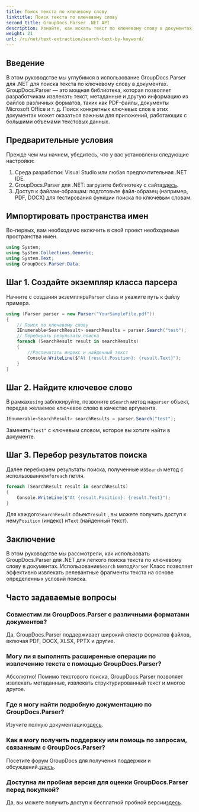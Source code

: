```yaml
---
title: Поиск текста по ключевому слову
linktitle: Поиск текста по ключевому слову
second_title: GroupDocs.Parser .NET API
description: Узнайте, как искать текст по ключевому слову в документах с помощью GroupDocs.Parser для .NET. Легко и эффективно извлекайте релевантный контент.
weight: 21
url: /ru/net/text-extraction/search-text-by-keyword/
---
```

## Введение
В этом руководстве мы углубимся в использование GroupDocs.Parser для .NET для поиска текста по ключевому слову в документах. GroupDocs.Parser — это мощная библиотека, которая позволяет разработчикам извлекать текст, метаданные и другую информацию из файлов различных форматов, таких как PDF-файлы, документы Microsoft Office и т. д. Поиск конкретных ключевых слов в этих документах может оказаться важным для приложений, работающих с большими объемами текстовых данных.
## Предварительные условия
Прежде чем мы начнем, убедитесь, что у вас установлены следующие настройки:
1. Среда разработки: Visual Studio или любая предпочтительная .NET IDE.
2.  GroupDocs.Parser для .NET: загрузите библиотеку с сайта[здесь](https://releases.groupdocs.com/parser/net/).
3. Доступ к файлам-образцам: подготовьте файл-образец (например, PDF, DOCX) для тестирования функции поиска по ключевым словам.

## Импортировать пространства имен
Во-первых, вам необходимо включить в свой проект необходимые пространства имен.
```csharp
using System;
using System.Collections.Generic;
using System.Text;
using GroupDocs.Parser.Data;
```
## Шаг 1. Создайте экземпляр класса парсера
 Начните с создания экземпляра`Parser` class и укажите путь к файлу примера.
```csharp
using (Parser parser = new Parser("YourSampleFile.pdf"))
{
    // Поиск по ключевому слову
    IEnumerable<SearchResult> searchResults = parser.Search("test");
    // Перебирать результаты поиска
    foreach (SearchResult result in searchResults)
    {
        //Распечатать индекс и найденный текст
        Console.WriteLine($"At {result.Position}: {result.Text}");
    }
}
```
## Шаг 2. Найдите ключевое слово
 В рамках`using` заблокируйте, позвоните в`Search` метод на`parser` объект, передав желаемое ключевое слово в качестве аргумента.
```csharp
IEnumerable<SearchResult> searchResults = parser.Search("test");
```
 Заменять`"test"` с ключевым словом, которое вы хотите найти в документе.
## Шаг 3. Перебор результатов поиска
 Далее перебираем результаты поиска, полученные из`Search` метод с использованием`foreach` петля.
```csharp
foreach (SearchResult result in searchResults)
{
    Console.WriteLine($"At {result.Position}: {result.Text}");
}
```
 Для каждого`SearchResult` объект`result` , вы можете получить доступ к нему`Position` (индекс) и`Text` (найденный текст).

## Заключение
 В этом руководстве мы рассмотрели, как использовать GroupDocs.Parser для .NET для легкого поиска текста по ключевому слову в документах. Использование`Search` метод`Parser` Класс позволяет эффективно извлекать релевантные фрагменты текста на основе определенных условий поиска.

## Часто задаваемые вопросы
### Совместим ли GroupDocs.Parser с различными форматами документов?
Да, GroupDocs.Parser поддерживает широкий спектр форматов файлов, включая PDF, DOCX, XLSX, PPTX и другие.
### Могу ли я выполнять расширенные операции по извлечению текста с помощью GroupDocs.Parser?
Абсолютно! Помимо текстового поиска, GroupDocs.Parser позволяет извлекать метаданные, извлекать структурированный текст и многое другое.
### Где я могу найти подробную документацию по GroupDocs.Parser?
Изучите полную документацию[здесь](https://tutorials.groupdocs.com/parser/net/).
### Как я могу получить поддержку или помощь по запросам, связанным с GroupDocs.Parser?
 Посетите форум GroupDocs для получения поддержки и обсуждений.[здесь](https://forum.groupdocs.com/c/parser/17).
### Доступна ли пробная версия для оценки GroupDocs.Parser перед покупкой?
 Да, вы можете получить доступ к бесплатной пробной версии[здесь](https://releases.groupdocs.com/).